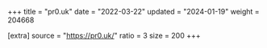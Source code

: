 +++
title = "pr0.uk"
date = "2022-03-22"
updated = "2024-01-19"
weight = 204668

[extra]
source = "https://pr0.uk/"
ratio = 3
size = 200
+++

